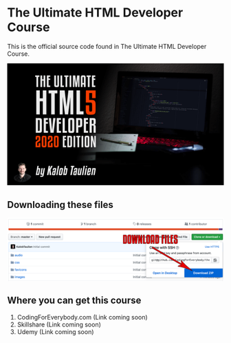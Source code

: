 # The Ultimate HTML Developer Course
This is the official source code found in The Ultimate HTML Developer Course. 

![](readme_images/cover_image.png)

## Downloading these files 

![](readme_images/download.png)

## Where you can get this course

1. CodingForEverybody.com (Link coming soon)
2. Skillshare (Link coming soon)
3. Udemy (Link coming soon)

